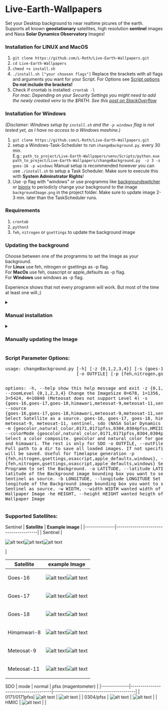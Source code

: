 # Live-Earth-Wallpapers
Set your Desktop background to near realtime picures of the earth. \
Supports all known **geostationary** satellites, high resolution **sentinel** images and Nasa **Solar Dynamics Observatory** Images!

<h3>Installation for LINUX and MacOS</h3>

1. `git clone https://github.com/L-Roth/Live-Earth-Wallpapers.git`
2. `cd Live-Earth-Wallpapers`
3. `chmod +x install.sh`
4. `./install.sh ["your choosen flags"]` Replace the brackets with all flags and arguments you want for your Script. For Options see [Script options](#scriptOptions)\
**Do not include the brackets!**
5. Check if crontab is installed: `crontab -l`\
*For mac: Depending on your Security Settings you might need to add the newly created venv to the $PATH. See this [post on StackOverflow](https://stackoverflow.com/a/65831474)*

<h3>Installation for Windows</h3>

*(Disclamer: Windows setup by `install.sh` and the `-p windows` flag is not tested yet, as I have no access to a Windows mashine.)*
1. `git clone https://github.com/L-Roth/Live-Earth-Wallpapers.git`
2. setup a Windows-Task-Scheduler to run `changeBackground.py`. every 30 min.\
E.g.: `path_to_project/Live-Earth-Wallpapers/venv/Scripts/python.exe path_to_project/Live-Earth-Wallpapers/changeBackground.py  -z 3 -s goes-16 -p windows`
Manual setup is recommended however you can use `./install.sh` to setup a Task Scheduler. Make sure to execute this with **System Adminstrator Rights**!
3. Use -p flag with "windows" or use programms like [backgroundswitcher](https://johnsad.ventures/software/backgroundswitcher/windows/) or [bionix](https://bionixwallpaper.com/desktop-wallpaper-app-download/) to periodicly change your background to the image `backgroundImage.png` in the project folder.
Make sure to update image 2-3 min. later than the TaskScheduler runs.


### Requirements
1. `crontab`
2. `python3`
3. `feh`, `nitrogen` or `gsettings` to update the background image

### Updating the background
Choose between one of the programms to set the Image as your background.\
For **Linux** use feh, nitrogen or gsettings as -p flag.\
For **MacOs** use feh, osascript or apple_defaults as -p flag.\
For **Windows** use windows as -p flag.

Experience shows that not every programm will work. But most of the time at least one will.;)

<details>
<summary><h3>Manual installation</h3></summary>

1. `git clone https://github.com/L-Roth/Live-Earth-Wallpapers.git`
2. `python3 -m venv venv`
3. `source venv/bin/activate`
4. `pip install -r requirements.txt`
5. Test installation with: `python3 /path/to/projectDir/changeBackground.py -z 0 -s meteosat-11`.
The Image `backgroundImage.png`should have updated. 
</details>
<details>
<summary><h3>Manually updating the Image</h3></summary>

Set a cronjob to execute the `changeBackground.py` script routinely:
1. execute `env | grep -i display` to find your exact DISPLAY name. (probably :0 or :0.0)
2. `*/30 * * * * DISPLAY=:{your display name from 1.} python3 /path/to/ProjectDir/changeBackground.py -z 3 -s meteosat-11 -p feh`

Example: `*/30 * * * * DISPLAY=:0 python3 /path/to/ProjectDir/changeBackground.py -z 3 -s meteosat-11 -p feh` \
To update the Background you need either `feh`, `nitrogen` or `gsettings` to be installed.
</details>

<h3 id="scriptOptions">Script Parameter Options:</h3>
<pre>usage: changeBackground.py [-h] [-z {0,1,2,3,4}] [-s {goes-16,goes-17,goes-18,himawari,meteosat-9,meteosat-11,sentinel,sdo}] [-m {geocolor,natural_color,0171,0171pfss,0304,0304pfss,HMIIC}]
                           [-o OUTFILE] [-p {feh,nitrogen,gsettings,osascript,apple_defaults,windows}] [-a LATITUDE] [-b LONGITUDE] [-w WIDTH] [-he HEIGHT]

options:
  -h, --help            show this help message and exit
  -z {0,1,2,3,4}, --zoomLevel {0,1,2,3,4}
                        Change the ImageSize 0=678, 1=1356, 2=2712, 3=5424, 4=10848 (Meteosat does not support Level 4)
  -s {goes-16,goes-17,goes-18,himawari,meteosat-9,meteosat-11,sentinel,sdo}, --source {goes-16,goes-17,goes-18,himawari,meteosat-9,meteosat-11,sentinel,sdo}
                        Select Satellite as a source. goes-16, goes-17, goes-18, himawari, meteosat-9, meteosat-11, sentinel, sdo (NASA Solar Dynamics Observatory)
  -m {geocolor,natural_color,0171,0171pfss,0304,0304pfss,HMIIC}, --colorMode {geocolor,natural_color,0171,0171pfss,0304,0304pfss,HMIIC}
                        Select a color composite. geocolor and natural_color for goes, meteosat and himawari. The rest is only for SDO
  -o OUTFILE, --outFile OUTFILE
                        Full path to a dir to save all loaded images. If not specified no images will be saved. Useful for Timelapse generation
  -p {feh,nitrogen,gsettings,osascript,apple_defaults,windows}, --bgProgram {feh,nitrogen,gsettings,osascript,apple_defaults,windows}
                        Select Programm to set the Background.
  -a LATITUDE, --latitude LATITUDE
                        Set the latitude of the Background image bounding box you want to set. Only for Sentinel as source.
  -b LONGITUDE, --longitude LONGITUDE
                        Set the longitude of the Background image bounding box you want to set. Only for Sentinel as source.
  -w WIDTH, --width WIDTH
                        wanted width of the Wallpaper Image
  -he HEIGHT, --height HEIGHT
                        wanted heigth of the Wallpaper Image
</pre>

### Supported Satellites:

Sentinel
| **Satellite** | **Example image**                     |
|---------------|---------------------------------------|
| Sentinel      | <p float="left">![alt text](examples/caribic.png)![alt text](examples/arctic.png)![alt text](examples/desert.png)</p>|

| **Satellite** | **example Image**                                                                                   |
|---------------|-----------------------------------------------------------------------------------------------------|
| Goes-16       | <p float="left">![alt text](examples/goes-16_natural_color.png)![alt text](examples/goes-16_geocolor.png)</p>         |
| Goes-17       | <p float="left">![alt text](examples/goes-17_natural_color.png)![alt text](examples/goes-17_geocolor.png)</p>         |
| Goes-18       | <p float="left">![alt text](examples/goes-18_natural_color.png)![alt text](examples/goes-18_geocolor.png)</p>         |
| Himamwari-8   | <p float="left">![alt text](examples/himawari-8_natural_color.png)![alt text](examples/himawari-8_geocolor.png)</p>   |
| Meteosat-9    | <p float="left">![alt text](examples/meteosat-9_natural_color.png)![alt text](examples/meteosat-9_geocolor.png)</p>   |
| Meteosat-11   | <p float="left">![alt text](examples/meteosat-11_natural_color.png)![alt text](examples/meteosat-11_geocolor.png)</p> |

SDO
| mode         | normal                               | pfss (magentometer)                     |
|--------------|--------------------------------------|-----------------------------------------|
| 0171/0171pfss| ![alt text](examples/1024_0171.jpg)  | ![alt text](examples/1024_0171pfss.jpg) |
| 0304/pfss    | ![alt text](examples/1024_0304.jpg)  | ![alt text](examples/1024_0304pfss.jpg) |
| HMIIC        | ![alt text](examples/1024_HMIIC.jpg) |                                         |